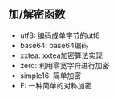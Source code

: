 
## 加/解密函数

* utf8: 编码成单字节的utf8
* base64: base64编码
* xxtea: xxtea加密算法实现
* zero: 利用零宽字符进行加密
* simple16: 简单加密
* E: 一种简单的对称加密
